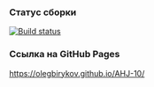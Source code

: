 ### Статус сборки

[![Build status](https://ci.appveyor.com/api/projects/status/4hpfi5bomb049rul?svg=true)](https://ci.appveyor.com/project/OlegBirykov/ahj-10)

### Ссылка на GitHub Pages

https://olegbirykov.github.io/AHJ-10/
